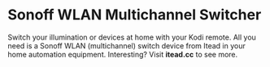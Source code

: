 <h1>Sonoff WLAN Multichannel Switcher</h1>

Switch your illumination or devices at home with your Kodi remote. All you need is a Sonoff WLAN (multichannel) switch device from Itead in your home automation equipment. Interesting? Visit <b>itead.cc</b> to see more.
